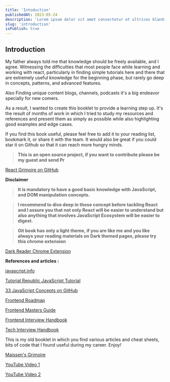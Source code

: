 ```yaml
---
title: 'Intoduction'
publishedAt: 2023-05-24
description: 'Lorem ipsum dolor sit amet consectetur et ultrices blandit neque ege'
slug: 'introduction'
isPublish: true
---
```


## Introduction

My father always told me that knowledge should be freely available, and I agree. Witnessing the difficulties that most people face while learning and working with react, particularly in finding simple tutorials here and there that are extremely useful knowledge for the beginning phase, but rarely go deep in concepts, patterns, and advanced features.

Also Finding unique content blogs, channels, podcasts it's a big endeavor specially for new comers.

As a result, I wanted to create this booklet to provide a learning step up. It's the result of months of work in which I tried to study my resources and references and present them as simply as possible while also highlighting good examples and edge cases.

If you find this book useful, please feel free to add it to your reading list, bookmark it, or share it with the team. It would also be great if you could star it on Github so that it can reach more hungry minds.

> **This is an open source project, if you want to contribute please be my guest and send Pr**

[React Grimoire on GitHub](https://github.com/maissenayed/React-grimoire)

**Disclaimer**

> **It is mandatory to have a good basic knowledge with JavaScript, and DOM manipulation concepts.**

> **I recommend to dive deep in those concept before tackling React and I assure you that not only React will be easier to understand but also anything that involves JavaScript Ecosystem will be easier to digest.**

> **Git book has only a light theme, if you are like me and you like always your reading materials on Dark themed pages, please try this chrome extension**

[Dark Reader Chrome Extension](https://chrome.google.com/webstore/detail/dark-reader/eimadpbcbfnmbkopoojfekhnkhdbieeh)

**References and articles :**

[javascript.info](https://javascript.info)

[Tutorial Republic JavaScript Tutorial](https://www.tutorialrepublic.com/javascript-tutorial)

[33 JavaScript Concepts on GitHub](https://github.com/leonardomso/33-js-concepts)

[Frontend Roadmap](https://roadmap.sh/frontend)

[Frontend Masters Guide](https://frontendmasters.com/guides/front-end-handbook/2019)

[Frontend Interview Handbook](https://www.frontendinterviewhandbook.com)

[Tech Interview Handbook](https://www.techinterviewhandbook.org/algorithms/introduction)

This is my old booklet in which you find various articles and cheat sheets, bits of code that I found useful during my career. Enjoy!

[Maissen's Grimoire](https://maissen.gitbook.io/maissen-grimoire)

[YouTube Video 1](https://www.youtube.com/watch?list=PL0vfts4VzfNgUUEtEjxDVfh4iocVR3qIb&v=Tn6-PIqc4UM)

[YouTube Video 2](https://www.youtube.com/watch?t=1478s&v=SAIdyBFHfVU)
